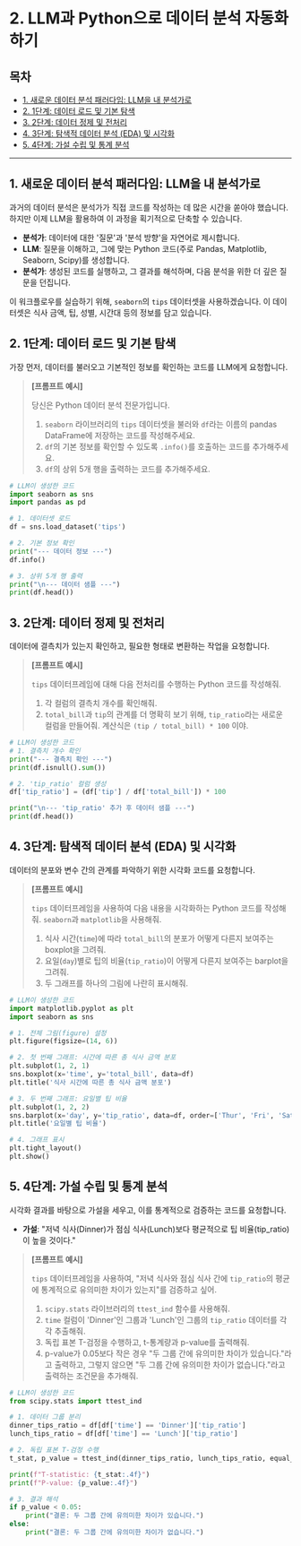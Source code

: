 # 2. LLM과 Python으로 데이터 분석 자동화하기

## 목차
- [1. 새로운 데이터 분석 패러다임: LLM을 내 분석가로](#1-새로운-데이터-분석-패러다임-llm을-내-분석가로)
- [2. 1단계: 데이터 로드 및 기본 탐색](#2-1단계-데이터-로드-및-기본-탐색)
- [3. 2단계: 데이터 정제 및 전처리](#3-2단계-데이터-정제-및-전처리)
- [4. 3단계: 탐색적 데이터 분석 (EDA) 및 시각화](#4-3단계-탐색적-데이터-분석-eda-및-시각화)
- [5. 4단계: 가설 수립 및 통계 분석](#5-4단계-가설-수립-및-통계-분석)

---

## 1. 새로운 데이터 분석 패러다임: LLM을 내 분석가로

과거의 데이터 분석은 분석가가 직접 코드를 작성하는 데 많은 시간을 쏟아야 했습니다. 하지만 이제 LLM을 활용하여 이 과정을 획기적으로 단축할 수 있습니다.

- **분석가**: 데이터에 대한 '질문'과 '분석 방향'을 자연어로 제시합니다.
- **LLM**: 질문을 이해하고, 그에 맞는 Python 코드(주로 Pandas, Matplotlib, Seaborn, Scipy)를 생성합니다.
- **분석가**: 생성된 코드를 실행하고, 그 결과를 해석하며, 다음 분석을 위한 더 깊은 질문을 던집니다.

이 워크플로우를 실습하기 위해, `seaborn`의 `tips` 데이터셋을 사용하겠습니다. 이 데이터셋은 식사 금액, 팁, 성별, 시간대 등의 정보를 담고 있습니다.

## 2. 1단계: 데이터 로드 및 기본 탐색

가장 먼저, 데이터를 불러오고 기본적인 정보를 확인하는 코드를 LLM에게 요청합니다.

> **[프롬프트 예시]**
>
> 당신은 Python 데이터 분석 전문가입니다.
> 1. `seaborn` 라이브러리의 `tips` 데이터셋을 불러와 `df`라는 이름의 pandas DataFrame에 저장하는 코드를 작성해주세요.
> 2. `df`의 기본 정보를 확인할 수 있도록 `.info()`를 호출하는 코드를 추가해주세요.
> 3. `df`의 상위 5개 행을 출력하는 코드를 추가해주세요.

```python
# LLM이 생성한 코드
import seaborn as sns
import pandas as pd

# 1. 데이터셋 로드
df = sns.load_dataset('tips')

# 2. 기본 정보 확인
print("--- 데이터 정보 ---")
df.info()

# 3. 상위 5개 행 출력
print("\n--- 데이터 샘플 ---")
print(df.head())
```

## 3. 2단계: 데이터 정제 및 전처리

데이터에 결측치가 있는지 확인하고, 필요한 형태로 변환하는 작업을 요청합니다.

> **[프롬프트 예시]**
>
> `tips` 데이터프레임에 대해 다음 전처리를 수행하는 Python 코드를 작성해줘.
> 1. 각 컬럼의 결측치 개수를 확인해줘.
> 2. `total_bill`과 `tip`의 관계를 더 명확히 보기 위해, `tip_ratio`라는 새로운 컬럼을 만들어줘. 계산식은 `(tip / total_bill) * 100` 이야.

```python
# LLM이 생성한 코드
# 1. 결측치 개수 확인
print("--- 결측치 확인 ---")
print(df.isnull().sum())

# 2. 'tip_ratio' 컬럼 생성
df['tip_ratio'] = (df['tip'] / df['total_bill']) * 100

print("\n--- 'tip_ratio' 추가 후 데이터 샘플 ---")
print(df.head())
```

## 4. 3단계: 탐색적 데이터 분석 (EDA) 및 시각화

데이터의 분포와 변수 간의 관계를 파악하기 위한 시각화 코드를 요청합니다.

> **[프롬프트 예시]**
>
> `tips` 데이터프레임을 사용하여 다음 내용을 시각화하는 Python 코드를 작성해줘. `seaborn`과 `matplotlib`을 사용해줘.
> 1. 식사 시간(`time`)에 따라 `total_bill`의 분포가 어떻게 다른지 보여주는 boxplot을 그려줘.
> 2. 요일(`day`)별로 팁의 비율(`tip_ratio`)이 어떻게 다른지 보여주는 barplot을 그려줘.
> 3. 두 그래프를 하나의 그림에 나란히 표시해줘.

```python
# LLM이 생성한 코드
import matplotlib.pyplot as plt
import seaborn as sns

# 1. 전체 그림(figure) 설정
plt.figure(figsize=(14, 6))

# 2. 첫 번째 그래프: 시간에 따른 총 식사 금액 분포
plt.subplot(1, 2, 1)
sns.boxplot(x='time', y='total_bill', data=df)
plt.title('식사 시간에 따른 총 식사 금액 분포')

# 3. 두 번째 그래프: 요일별 팁 비율
plt.subplot(1, 2, 2)
sns.barplot(x='day', y='tip_ratio', data=df, order=['Thur', 'Fri', 'Sat', 'Sun'])
plt.title('요일별 팁 비율')

# 4. 그래프 표시
plt.tight_layout()
plt.show()
```

## 5. 4단계: 가설 수립 및 통계 분석

시각화 결과를 바탕으로 가설을 세우고, 이를 통계적으로 검증하는 코드를 요청합니다.

- **가설**: "저녁 식사(Dinner)가 점심 식사(Lunch)보다 평균적으로 팁 비율(tip_ratio)이 높을 것이다."

> **[프롬프트 예시]**
>
> `tips` 데이터프레임을 사용하여, "저녁 식사와 점심 식사 간에 `tip_ratio`의 평균에 통계적으로 유의미한 차이가 있는지"를 검증하고 싶어.
>
> 1. `scipy.stats` 라이브러리의 `ttest_ind` 함수를 사용해줘.
> 2. `time` 컬럼이 'Dinner'인 그룹과 'Lunch'인 그룹의 `tip_ratio` 데이터를 각각 추출해줘.
> 3. 독립 표본 T-검정을 수행하고, t-통계량과 p-value를 출력해줘.
> 4. p-value가 0.05보다 작은 경우 "두 그룹 간에 유의미한 차이가 있습니다."라고 출력하고, 그렇지 않으면 "두 그룹 간에 유의미한 차이가 없습니다."라고 출력하는 조건문을 추가해줘.

```python
# LLM이 생성한 코드
from scipy.stats import ttest_ind

# 1. 데이터 그룹 분리
dinner_tips_ratio = df[df['time'] == 'Dinner']['tip_ratio']
lunch_tips_ratio = df[df['time'] == 'Lunch']['tip_ratio']

# 2. 독립 표본 T-검정 수행
t_stat, p_value = ttest_ind(dinner_tips_ratio, lunch_tips_ratio, equal_var=False, nan_policy='omit')

print(f"T-statistic: {t_stat:.4f}")
print(f"P-value: {p_value:.4f}")

# 3. 결과 해석
if p_value < 0.05:
    print("결론: 두 그룹 간에 유의미한 차이가 있습니다.")
else:
    print("결론: 두 그룹 간에 유의미한 차이가 없습니다.")
```
